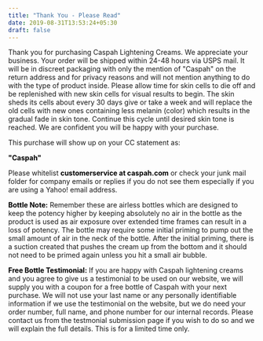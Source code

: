 ```yaml
---
title: "Thank You - Please Read"
date: 2019-08-31T13:53:24+05:30
draft: false
---
```


 Thank you for purchasing Caspah Lightening Creams. We appreciate your business. Your order will be shipped within 24-48 hours via USPS mail. It will be in discreet packaging with only the mention of "Caspah" on the return address and for privacy reasons and will not mention anything to do with the type of product inside. Please allow time for skin cells to die off and be replenished with new skin cells for visual results to begin. The skin sheds its cells about every 30 days give or take a week and will replace the old cells with new ones containing less melanin (color) which results in the gradual fade in skin tone. Continue this cycle until desired skin tone is reached. We are confident you will be happy with your purchase.


This purchase will show up on your CC statement as:

<b style="color:#000000">"Caspah"</b>

Please whitelist <b style="color:#000000">customerservice at caspah.com</b> or check your junk mail folder for company emails or replies if you do not see them especially if you are using a Yahoo! email address.


<b style="color:#000000">Bottle Note:</b> Remember these are airless bottles which are designed to keep the potency higher by keeping absolutely no air in the bottle as the product is used as air exposure over extended time frames can result in a loss of potency. The bottle may require some initial priming to pump out the small amount of air in the neck of the bottle. After the initial priming, there is a suction created that pushes the cream up from the bottom and it should not need to be primed again unless you hit a small air bubble.


<b style="color:#000000">Free Bottle Testimonial:</b> If you are happy with Caspah lightening creams and you agree to give us a testimonial to be used on our website, we will supply you with a coupon for a free bottle of Caspah with your next purchase. We will not use your last name or any personally identifiable information if we use the testimonial on the website, but we do need your order number, full name, and phone number for our internal records. Please contact us from the testmonial submission page if you wish to do so and we will explain the full details. This is for a limited time only.